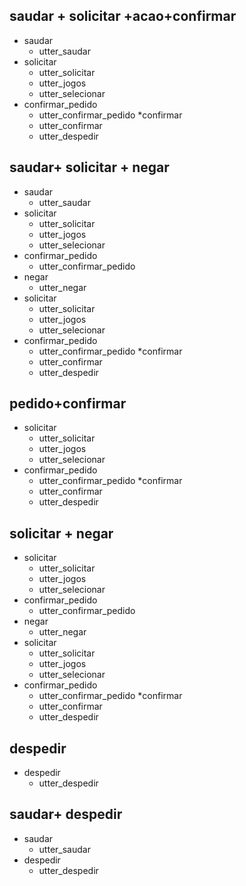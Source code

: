 ## saudar + solicitar +acao+confirmar
* saudar
  - utter_saudar
* solicitar
    - utter_solicitar
    - utter_jogos
    - utter_selecionar
* confirmar_pedido
    - utter_confirmar_pedido
*confirmar
    - utter_confirmar
    - utter_despedir
    
## saudar+ solicitar + negar
* saudar
  - utter_saudar
* solicitar
    - utter_solicitar
    - utter_jogos
    - utter_selecionar
* confirmar_pedido
    - utter_confirmar_pedido
* negar
    - utter_negar
* solicitar
    - utter_solicitar
    - utter_jogos
    - utter_selecionar
* confirmar_pedido
    - utter_confirmar_pedido
*confirmar
    - utter_confirmar
    - utter_despedir
    
## pedido+confirmar
* solicitar
    - utter_solicitar
    - utter_jogos
    - utter_selecionar
* confirmar_pedido
    - utter_confirmar_pedido
*confirmar
    - utter_confirmar
    - utter_despedir
    
    
## solicitar + negar
* solicitar
    - utter_solicitar
    - utter_jogos
    - utter_selecionar
* confirmar_pedido
    - utter_confirmar_pedido
* negar
    - utter_negar
* solicitar
    - utter_solicitar
    - utter_jogos
    - utter_selecionar
* confirmar_pedido
    - utter_confirmar_pedido
*confirmar
    - utter_confirmar
    - utter_despedir
 
 ## despedir
* despedir
    - utter_despedir

## saudar+ despedir
* saudar
  - utter_saudar
* despedir
    - utter_despedir